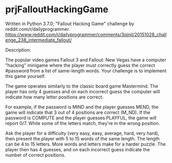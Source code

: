 # prjFalloutHackingGame
Written in Python 3.7.0; "Fallout Hacking Game" challenge by reddit.com/r/dailyprogrammer. https://www.reddit.com/r/dailyprogrammer/comments/3qjnil/20151028_challenge_238_intermediate_fallout/

Description: 

The popular video games Fallout 3 and Fallout: New Vegas have a 
computer "hacking" minigame where the player must correctly guess the correct 
#password from a list of same-length words. Your challenge is to implement this 
game yourself.

The game operates similarly to the classic board game Mastermind. The player 
has only 4 guesses and on each incorrect guess the computer will indicate how 
many letter positions are correct.

For example, if the password is MIND and the player guesses MEND, the game will 
indicate that 3 out of 4 positions are correct (M_ND). If the password is COMPUTE 
and the player guesses PLAYFUL, the game will report 0/7. While some of the letters 
match, they're in the wrong position.

Ask the player for a difficulty (very easy, easy, average, hard, very hard), then present 
the player with 5 to 15 words of the same length. The length can be 4 to 15 letters. 
More words and letters make for a harder puzzle. The player then has 4 guesses, and on each 
incorrect guess indicate the number of correct positions.
